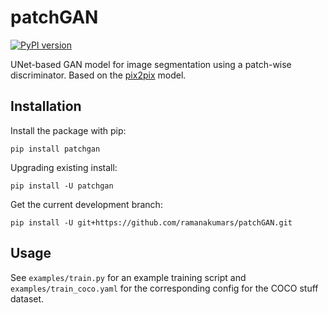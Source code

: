 # patchGAN

[![PyPI version](https://badge.fury.io/py/patchGAN.svg)](https://badge.fury.io/py/patchGAN)

UNet-based GAN model for image segmentation using a patch-wise discriminator.
Based on the [pix2pix](https://phillipi.github.io/pix2pix/) model.

## Installation

Install the package with pip:
```
pip install patchgan
```

Upgrading existing install:
```
pip install -U patchgan
```

Get the current development branch:
```
pip install -U git+https://github.com/ramanakumars/patchGAN.git
```

## Usage
See `examples/train.py` for an example training script and
`examples/train_coco.yaml` for the corresponding config for the COCO stuff dataset.
